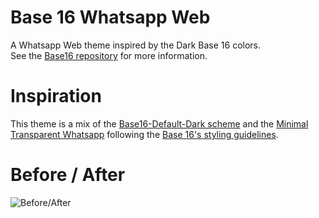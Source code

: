 # Base 16 Whatsapp Web
A Whatsapp Web theme inspired by the Dark Base 16 colors.  
See the [Base16 repository](https://github.com/chriskempson/base16) for more information.  

# Inspiration
This theme is a mix of the [Base16-Default-Dark scheme](https://github.com/chriskempson/base16-default-schemes) and the [Minimal Transparent Whatsapp](https://userstyles.org/styles/137361/minimal-transparent-whatsapp) following the [Base 16's styling guidelines](https://github.com/chriskempson/base16/blob/master/styling.md).  

# Before / After
![Before/After](https://i.imgur.com/MIZRdkj.png)
